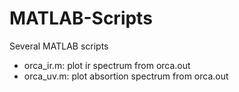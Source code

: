 # MATLAB-Scripts
Several MATLAB scripts

* orca_ir.m: plot ir spectrum from orca.out
* orca_uv.m: plot absortion spectrum from orca.out
